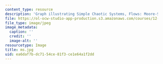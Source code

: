 ```yaml
---
content_type: resource
description: 'Graph illustrating Simple Chaotic Systems, Flows: Moore-Spiegel'
file: https://ol-ocw-studio-app-production.s3.amazonaws.com/courses/12-990-prediction-and-predictability-in-the-atmosphere-and-oceans-spring-2003/ea6daf7bdc7154ce81f3ce1e64a1f2dd_ms.jpg
file_type: image/jpeg
image_metadata:
  caption: ''
  credit: ''
  image-alt: ''
resourcetype: Image
title: ms.jpg
uid: ea6daf7b-dc71-54ce-81f3-ce1e64a1f2dd
---
```


